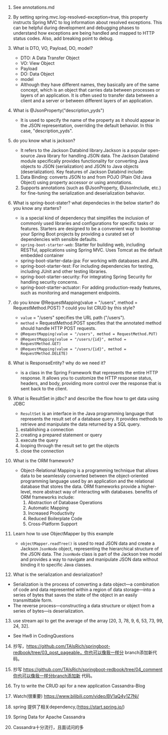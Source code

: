 1. See annotations.md
2. By setting spring.mvc.log-resolved-exception=true, this property instructs Spring MVC to log information about resolved exceptions. This can be helpful during development and debugging phases to understand how exceptions are being handled and mapped to HTTP status codes.
    Also, add breaking point to debug.
3. What is DTO, VO, Payload, DO, model?

    - DTO: A Data Transfer Object
    - VO: View Object
    - Payload
    - DO: Data Object
    - model
    - Although they have different names, they basically are of the same concept, which is an object that carries data between processes or layers of an application. It is often used to transfer data between a client and a server or between different layers of an application.

4. What is @JsonProperty("description_yyds")

    - It is used to specify the name of the property as it should appear in the JSON representation, overriding the default behavior. In this case, "description_yyds".

5. do you know what is jackson?

    - It refers to the Jackson Databind library.Jackson is a popular open-source Java library for handling JSON data. The Jackson Databind module specifically provides functionality for converting Java objects to JSON (serialization) and JSON to Java objects (deserialization). Key features of Jackson Databind include:
     1. Data Binding: converts JSON to and from POJO (Plain Old Java Object) using property accessor or using annotations.
      2. Supports annotations (such as @JsonProperty, @JsonInclude, etc.) for fine-tuning the serialization and deserialization behavior.


6. What is spring-boot-stater?
    what dependecies in the below starter? do you know any starters?

    - is a special kind of dependency that simplifies the inclusion of commonly used libraries and configurations for specific tasks or features. Starters are designed to be a convenient way to bootstrap your Spring Boot projects by providing a curated set of dependencies with sensible defaults.
    - `spring-boot-starter-web`: Starter for building web, including RESTful, applications using Spring MVC. Uses Tomcat as the default embedded container
    - spring-boot-starter-data-jpa: For working with databases and JPA.
    - spring-boot-starter-test:  For including dependencies for testing, including JUnit and other testing libraries.
    - spring-boot-starter-security: For integrating Spring Security for handling security concerns.
    - spring-boot-starter-actuator: For adding production-ready features, such as monitoring and management endpoints.

7. do you know @RequestMapping(value = "/users", method = RequestMethod.POST) ? could you list
   CRUD by this style?

    - `value` = "/users" specifies the URL path ("/users").
    - `method` = RequestMethod.POST specifies that the annotated method should handle HTTP POST requests.
    - ```@RequestMapping(value = "/users", method = RequestMethod.PUT)```
    - ```@RequestMapping(value = "/users/{id}", method = RequestMethod.GET)```
    - ```@RequestMapping(value = "/users/{id}", method = RequestMethod.DELETE)```


8. What is ResponseEntity? why do we need it?

    - is a class in the Spring Framework that represents the entire HTTP response. It allows you to customize the HTTP response status, headers, and body, providing more control over the response that is sent back to the client.

9. What is ResultSet in jdbc? and describe the flow how to get data using JDBC

    -  `ResultSet` is an interface in the Java programming language that represents the result set of a database query. It provides methods to retrieve and manipulate the data returned by a SQL query.
   1. establishing a connection
   2. creating a prepared statement or query
   3. execute the query
   4. looping through the result set to get the objects
   5. close the connection
    

10. What is the ORM framework?

    -  Object-Relational Mapping is a programming technique that allows data to be seamlessly converted between the object-oriented programming language used by an application and the relational database that stores the data. ORM frameworks provide a higher-level, more abstract way of interacting with databases. benefits of ORM frameworks include:
        1. Abstraction of Database Operations
       2. Automatic Mapping
       3. Increased Productivity
       4. Reduced Boilerplate Code
       5. Cross-Platform Support

11. Learn how to use ObjectMapper by this example

    - `objectMapper.readTree()` is used to read JSON data and create a Jackson `JsonNode` object, representing the hierarchical structure of the JSON data. The `JsonNode` class is part of the Jackson tree model and provides a way to navigate and manipulate JSON data without binding it to specific Java classes.

12. What is the serialization and desrialization?

   - Serialization is the process of converting a data object—a combination of code and data represented within a region of data storage—into a series of bytes that saves the state of the object in an easily transmittable form.
   - The reverse process—constructing a data structure or object from a series of bytes—is deserialization.


13. use stream api to get the average of the array [20, 3, 78, 9, 6, 53, 73, 99, 24, 32].

   - See Hw8 in CodingQuestions


14. 抄写，https://github.com/TAIsRich/springboot-redbook/tree/03_post_pageable，你也可以像我⼀样分
    branch添加新代码。




15. 抄写 https://github.com/TAIsRich/springboot-redbook/tree/04_comment你也可以像我⼀样分branch添加新
    代码。




16. Try to write the CRUD api for a new application Cassandra-Blog


1. Watch(很重要) https://www.bilibili.com/video/BV1aQ4y1Z7Nj/
2. spring 提供了相关dependency,(https://start.spring.io/)
1. Spring Data for Apache Cassandra
3. Cassandra⼗分流⾏，且⾯试问的多